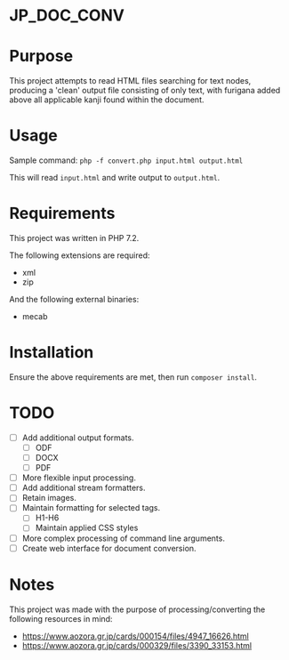 # JP_DOC_CONV

# Purpose
This project attempts to read HTML files searching for text nodes, producing a 'clean' output file consisting of only text, with furigana added above all applicable kanji found within the document.

# Usage
Sample command:
```php -f convert.php input.html output.html```

This will read `input.html` and write output to `output.html`.

# Requirements
This project was written in PHP 7.2.

The following extensions are required:
- xml
- zip

And the following external binaries:
- mecab

# Installation
Ensure the above requirements are met, then run `composer install`.

# TODO
- [ ] Add additional output formats.
    - [ ] ODF
    - [ ] DOCX
    - [ ] PDF
- [ ] More flexible input processing.
- [ ] Add additional stream formatters.
- [ ] Retain images.
- [ ] Maintain formatting for selected tags.
    - [ ] H1-H6
    - [ ] Maintain applied CSS styles
- [ ] More complex processing of command line arguments.
- [ ] Create web interface for document conversion.

# Notes
This project was made with the purpose of processing/converting the following resources in mind:
* https://www.aozora.gr.jp/cards/000154/files/4947_16626.html
* https://www.aozora.gr.jp/cards/000329/files/3390_33153.html
